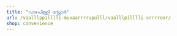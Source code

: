 ```yaml
---
title: "വാഴപിള്ളി സ്റ്റോര്‍"
url: /vaalllppilllli-muvaarrrrupulll/vaalllpilllli-srrrroor/
shop: convenience
---
```

